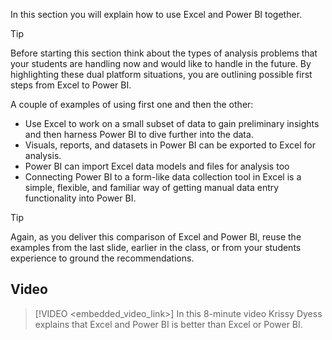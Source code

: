 In this section you will explain how to use Excel and Power BI together.

> [!TIP]
> Before starting this section think about the types of analysis problems that your students are handling now and would like to handle in the future. By highlighting these dual platform situations, you are outlining possible first steps from Excel to Power BI.

A couple of examples of using first one and then the other:
- Use Excel to work on a small subset of data to gain preliminary insights and then harness Power BI to dive further into the data. 
- Visuals, reports, and datasets in Power BI can be exported to Excel for analysis. 
- Power BI can import Excel data models and files for analysis too
- Connecting Power BI to a form-like data collection tool in Excel is a simple, flexible, and familiar way of getting manual data entry functionality into Power BI. 

> [!TIP]
> Again, as you deliver this comparison of Excel and Power BI, reuse the examples from the last slide, earlier in the class, or from your students experience to ground the recommendations.

## Video
> [!VIDEO <embedded_video_link>] 
> In this 8-minute video Krissy Dyess explains that Excel and Power BI is better than Excel or Power BI. 
